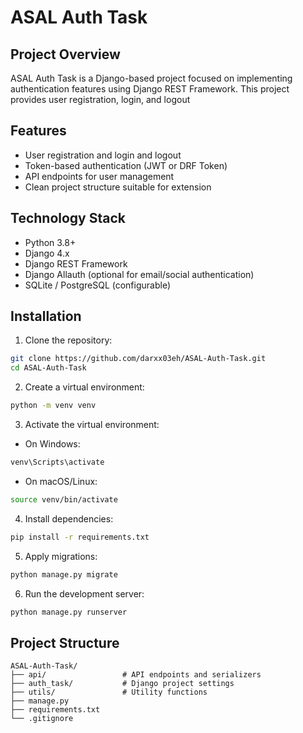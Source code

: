 # ASAL Auth Task

## Project Overview

ASAL Auth Task is a Django-based project focused on implementing authentication features using Django REST Framework. This project provides user registration, login, and logout

## Features

* User registration and login and logout
* Token-based authentication (JWT or DRF Token)
* API endpoints for user management
* Clean project structure suitable for extension

## Technology Stack

* Python 3.8+
* Django 4.x
* Django REST Framework
* Django Allauth (optional for email/social authentication)
* SQLite / PostgreSQL (configurable)

## Installation

1. Clone the repository:

```bash
git clone https://github.com/darxx03eh/ASAL-Auth-Task.git
cd ASAL-Auth-Task
```

2. Create a virtual environment:

```bash
python -m venv venv
```

3. Activate the virtual environment:

* On Windows:

```bash
venv\Scripts\activate
```

* On macOS/Linux:

```bash
source venv/bin/activate
```

4. Install dependencies:

```bash
pip install -r requirements.txt
```

5. Apply migrations:

```bash
python manage.py migrate
```

6. Run the development server:

```bash
python manage.py runserver
```

## Project Structure

```
ASAL-Auth-Task/
├── api/                 # API endpoints and serializers
├── auth_task/           # Django project settings
├── utils/               # Utility functions
├── manage.py
├── requirements.txt
└── .gitignore
```

##


